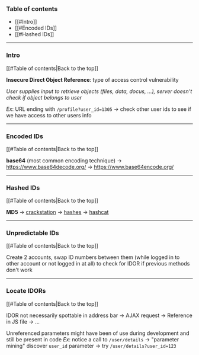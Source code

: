 ### Table of contents
- [[#Intro]]
- [[#Encoded IDs]]
- [[#Hashed IDs]]

___
### Intro
[[#Table of contents|Back to the top]]

**Insecure Direct Object Reference**: type of access control vulnerability

*User supplies input to retrieve objects (files, data, docus, ...), server doesn't check if object belongs to user*

*Ex*: URL ending with `/profile?user_id=1305` $\rightarrow$ check other user ids to see if we have access to other users info

___
### Encoded IDs
[[#Table of contents|Back to the top]]

**base64** (most common encoding technique)
$\rightarrow$ https://www.base64decode.org/
$\rightarrow$ https://www.base64encode.org/

___
### Hashed IDs
[[#Table of contents|Back to the top]]

**MD5**
$\rightarrow$ [crackstation](https://crackstation.net/)
$\rightarrow$ [hashes](https://hashes.com/en/decrypt/hash)
$\rightarrow$ [hashcat](https://hashcat.net/wiki/doku.php?id=example_hashes)

___
### Unpredictable IDs
[[#Table of contents|Back to the top]]

Create 2 accounts, swap ID numbers between them (while logged in to other account or not logged in at all) to check for IDOR if previous methods don't work

___
### Locate IDORs
[[#Table of contents|Back to the top]]

IDOR not necessarily spottable in address bar
$\rightarrow$ AJAX request
$\rightarrow$ Reference in JS file
$\rightarrow$ ...

Unreferenced parameters might have been of use during development and still be present in code
*Ex*: notice a call to `/user/details` $\rightarrow$ "parameter mining" discover `user_id` parameter $\rightarrow$ try `/user/details?user_id=123`
